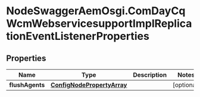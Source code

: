 # NodeSwaggerAemOsgi.ComDayCqWcmWebservicesupportImplReplicationEventListenerProperties

## Properties
Name | Type | Description | Notes
------------ | ------------- | ------------- | -------------
**flushAgents** | [**ConfigNodePropertyArray**](ConfigNodePropertyArray.md) |  | [optional] 


